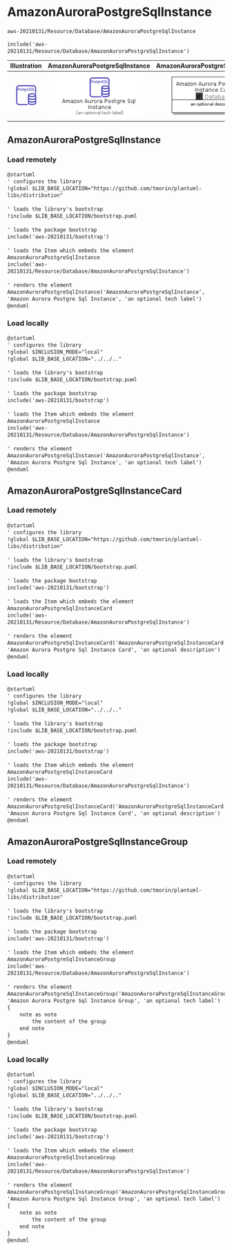 # AmazonAuroraPostgreSqlInstance


```text
aws-20210131/Resource/Database/AmazonAuroraPostgreSqlInstance
```

```text
include('aws-20210131/Resource/Database/AmazonAuroraPostgreSqlInstance')
```



| Illustration | AmazonAuroraPostgreSqlInstance | AmazonAuroraPostgreSqlInstanceCard | AmazonAuroraPostgreSqlInstanceGroup |
| :---: | :---: | :---: | :---: |
| ![illustration for Illustration](../../../aws-20210131/Resource/Database/AmazonAuroraPostgreSqlInstance.png) | ![illustration for AmazonAuroraPostgreSqlInstance](../../../aws-20210131/Resource/Database/AmazonAuroraPostgreSqlInstance.Local.png) | ![illustration for AmazonAuroraPostgreSqlInstanceCard](../../../aws-20210131/Resource/Database/AmazonAuroraPostgreSqlInstanceCard.Local.png) | ![illustration for AmazonAuroraPostgreSqlInstanceGroup](../../../aws-20210131/Resource/Database/AmazonAuroraPostgreSqlInstanceGroup.Local.png) |




## AmazonAuroraPostgreSqlInstance

### Load remotely
```plantuml
@startuml
' configures the library
!global $LIB_BASE_LOCATION="https://github.com/tmorin/plantuml-libs/distribution"

' loads the library's bootstrap
!include $LIB_BASE_LOCATION/bootstrap.puml

' loads the package bootstrap
include('aws-20210131/bootstrap')

' loads the Item which embeds the element AmazonAuroraPostgreSqlInstance
include('aws-20210131/Resource/Database/AmazonAuroraPostgreSqlInstance')

' renders the element
AmazonAuroraPostgreSqlInstance('AmazonAuroraPostgreSqlInstance', 'Amazon Aurora Postgre Sql Instance', 'an optional tech label')
@enduml
```

### Load locally
```plantuml
@startuml
' configures the library
!global $INCLUSION_MODE="local"
!global $LIB_BASE_LOCATION="../../.."

' loads the library's bootstrap
!include $LIB_BASE_LOCATION/bootstrap.puml

' loads the package bootstrap
include('aws-20210131/bootstrap')

' loads the Item which embeds the element AmazonAuroraPostgreSqlInstance
include('aws-20210131/Resource/Database/AmazonAuroraPostgreSqlInstance')

' renders the element
AmazonAuroraPostgreSqlInstance('AmazonAuroraPostgreSqlInstance', 'Amazon Aurora Postgre Sql Instance', 'an optional tech label')
@enduml
```

## AmazonAuroraPostgreSqlInstanceCard

### Load remotely
```plantuml
@startuml
' configures the library
!global $LIB_BASE_LOCATION="https://github.com/tmorin/plantuml-libs/distribution"

' loads the library's bootstrap
!include $LIB_BASE_LOCATION/bootstrap.puml

' loads the package bootstrap
include('aws-20210131/bootstrap')

' loads the Item which embeds the element AmazonAuroraPostgreSqlInstanceCard
include('aws-20210131/Resource/Database/AmazonAuroraPostgreSqlInstance')

' renders the element
AmazonAuroraPostgreSqlInstanceCard('AmazonAuroraPostgreSqlInstanceCard', 'Amazon Aurora Postgre Sql Instance Card', 'an optional description')
@enduml
```

### Load locally
```plantuml
@startuml
' configures the library
!global $INCLUSION_MODE="local"
!global $LIB_BASE_LOCATION="../../.."

' loads the library's bootstrap
!include $LIB_BASE_LOCATION/bootstrap.puml

' loads the package bootstrap
include('aws-20210131/bootstrap')

' loads the Item which embeds the element AmazonAuroraPostgreSqlInstanceCard
include('aws-20210131/Resource/Database/AmazonAuroraPostgreSqlInstance')

' renders the element
AmazonAuroraPostgreSqlInstanceCard('AmazonAuroraPostgreSqlInstanceCard', 'Amazon Aurora Postgre Sql Instance Card', 'an optional description')
@enduml
```

## AmazonAuroraPostgreSqlInstanceGroup

### Load remotely
```plantuml
@startuml
' configures the library
!global $LIB_BASE_LOCATION="https://github.com/tmorin/plantuml-libs/distribution"

' loads the library's bootstrap
!include $LIB_BASE_LOCATION/bootstrap.puml

' loads the package bootstrap
include('aws-20210131/bootstrap')

' loads the Item which embeds the element AmazonAuroraPostgreSqlInstanceGroup
include('aws-20210131/Resource/Database/AmazonAuroraPostgreSqlInstance')

' renders the element
AmazonAuroraPostgreSqlInstanceGroup('AmazonAuroraPostgreSqlInstanceGroup', 'Amazon Aurora Postgre Sql Instance Group', 'an optional tech label') {
    note as note
        the content of the group
    end note
}
@enduml
```

### Load locally
```plantuml
@startuml
' configures the library
!global $INCLUSION_MODE="local"
!global $LIB_BASE_LOCATION="../../.."

' loads the library's bootstrap
!include $LIB_BASE_LOCATION/bootstrap.puml

' loads the package bootstrap
include('aws-20210131/bootstrap')

' loads the Item which embeds the element AmazonAuroraPostgreSqlInstanceGroup
include('aws-20210131/Resource/Database/AmazonAuroraPostgreSqlInstance')

' renders the element
AmazonAuroraPostgreSqlInstanceGroup('AmazonAuroraPostgreSqlInstanceGroup', 'Amazon Aurora Postgre Sql Instance Group', 'an optional tech label') {
    note as note
        the content of the group
    end note
}
@enduml
```

